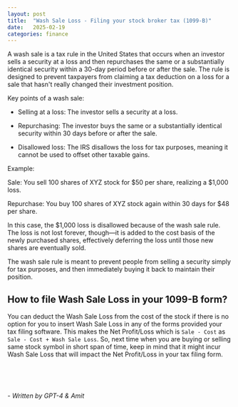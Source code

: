 ```yaml
---
layout: post
title:  "Wash Sale Loss - Filing your stock broker tax (1099-B)"
date:   2025-02-19
categories: finance
---
```


A wash sale is a tax rule in the United States that occurs when an investor sells a security at a loss and then repurchases the same or a substantially identical security within a 30-day period before or after the sale. The rule is designed to prevent taxpayers from claiming a tax deduction on a loss for a sale that hasn't really changed their investment position.

Key points of a wash sale:

- Selling at a loss: The investor sells a security at a loss.

- Repurchasing: The investor buys the same or a substantially identical security within 30 days before or after the sale.

- Disallowed loss: The IRS disallows the loss for tax purposes, meaning it cannot be used to offset other taxable gains.

Example:

Sale: You sell 100 shares of XYZ stock for $50 per share, realizing a $1,000 loss.

Repurchase: You buy 100 shares of XYZ stock again within 30 days for $48 per share.

In this case, the $1,000 loss is disallowed because of the wash sale rule. The loss is not lost forever, though—it is added to the cost basis of the newly purchased shares, effectively deferring the loss until those new shares are eventually sold.


The wash sale rule is meant to prevent people from selling a security simply for tax purposes, and then immediately buying it back to maintain their position.


## How to file Wash Sale Loss in your 1099-B form?

You can deduct the Wash Sale Loss from the cost of the stock if there is no option for you to insert Wash Sale Loss in any of the forms provided your tax filing software. This makes the Net Profit/Loss which is `Sale - Cost` as  `Sale - Cost + Wash Sale Loss`. So, next time when you are buying or selling same stock symbol in short span of time, keep in mind that it might incur Wash Sale Loss that will impact the Net Profit/Loss in your tax filing form.


&nbsp;

&nbsp;  

*- Written by GPT-4 & Amit*
